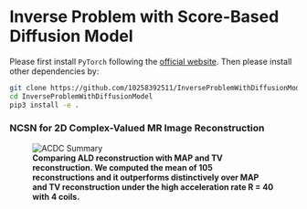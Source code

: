 # Inverse Problem with Score-Based Diffusion Model
Please first install `PyTorch` following the [official website](https://pytorch.org/). Then please install other 
dependencies by:
```bash
git clone https://github.com/10258392511/InverseProblemWithDiffusionModel
cd InverseProblemWithDiffusionModel
pip3 install -e .
```
### NCSN for 2D Complex-Valued MR Image Reconstruction
<figure>
    <img src="readme_images/acdc_summary.gif" alt="ACDC Summary">
    <figcaption><b>Comparing ALD reconstruction with MAP and TV reconstruction. We computed the mean of 105 reconstructions and it outperforms distinctively over MAP and TV reconstruction under the high acceleration rate R = 40 with 4 coils.</b></figcaption>
</figure>
